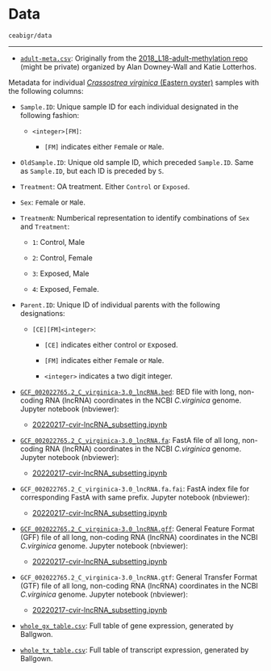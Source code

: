 # Data

`ceabigr/data`

---

- [`adult-meta.csv`](https://github.com/sr320/ceabigr/blob/main/data/adult-meta.csv): Originally from the [2018_L18-adult-methylation repo](https://github.com/epigeneticstoocean/2018_L18-adult-methylation) (might be private) organized by Alan Downey-Wall and Katie Lotterhos.

Metadata for individual [_Crassostrea virginica_ (Eastern oyster)](https://en.wikipedia.org/wiki/Eastern_oyster) samples with the following columns:

  - `Sample.ID`: Unique sample ID for each individual designated in the following fashion:

    - `<integer>[FM]`:
    
      - `[FM]` indicates either `F`emale or `M`ale.

  - `OldSample.ID`: Unique old sample ID, which preceded `Sample.ID`. Same as `Sample.ID`, but each ID is preceded by `S`.

  - `Treatment`: OA treatment. Either `Control` or `Exposed`.

  - `Sex`: `F`emale or `M`ale.

  - `TreatmenN`: Numberical representation to identify combinations of `Sex` and `Treatment`:

    - `1`: Control, Male

    - `2`: Control, Female

    - `3`: Exposed, Male

    - `4`: Exposed, Female.

  - `Parent.ID`: Unique ID of individual parents with the following designations:

    - `[CE][FM]<integer>`:

      - `[CE]` indicates either `C`ontrol or `E`xposed.

      - `[FM]` indicates either `F`emale or `M`ale.

      - `<integer>` indicates a two digit integer.

- [`GCF_002022765.2_C_virginica-3.0_lncRNA.bed`](https://github.com/sr320/ceabigr/blob/632a54509603edd1157d43fae5e4e67212c7f034/data/GCF_002022765.2_C_virginica-3.0_lncRNA.bed): BED file with long, non-coding RNA (lncRNA) coordinates in the NCBI _C.virginica_ genome. Jupyter notebook (nbviewer):

  - [20220217-cvir-lncRNA_subsetting.ipynb](https://nbviewer.ipython.org/github/RobertsLab/code/blob/master/notebooks/sam/20220217-cvir-lncRNA_subsetting.ipynb)

- [`GCF_002022765.2_C_virginica-3.0_lncRNA.fa`](https://github.com/sr320/ceabigr/blob/632a54509603edd1157d43fae5e4e67212c7f034/data/GCF_002022765.2_C_virginica-3.0_lncRNA.fa): FastA file of all long, non-coding RNA (lncRNA) coordinates in the NCBI _C.virginica_ genome. Jupyter notebook (nbviewer):

  - [20220217-cvir-lncRNA_subsetting.ipynb](https://nbviewer.ipython.org/github/RobertsLab/code/blob/master/notebooks/sam/20220217-cvir-lncRNA_subsetting.ipynb)

- `GCF_002022765.2_C_virginica-3.0_lncRNA.fa.fai`: FastA index file for corresponding FastA with same prefix. Jupyter notebook (nbviewer):

  - [20220217-cvir-lncRNA_subsetting.ipynb](https://nbviewer.ipython.org/github/RobertsLab/code/blob/master/notebooks/sam/20220217-cvir-lncRNA_subsetting.ipynb)

- [`GCF_002022765.2_C_virginica-3.0_lncRNA.gff`](https://github.com/sr320/ceabigr/blob/632a54509603edd1157d43fae5e4e67212c7f034/data/GCF_002022765.2_C_virginica-3.0_lncRNA.gff): General Feature Format (GFF) file of all long, non-coding RNA (lncRNA) coordinates in the NCBI _C.virginica_ genome. Jupyter notebook (nbviewer):

  - [20220217-cvir-lncRNA_subsetting.ipynb](https://nbviewer.ipython.org/github/RobertsLab/code/blob/master/notebooks/sam/20220217-cvir-lncRNA_subsetting.ipynb)

- `GCF_002022765.2_C_virginica-3.0_lncRNA.gtf`: General Transfer Format (GTF) file of all long, non-coding RNA (lncRNA) coordinates in the NCBI _C.virginica_ genome. Jupyter notebook (nbviewer):

  - [20220217-cvir-lncRNA_subsetting.ipynb](https://nbviewer.ipython.org/github/RobertsLab/code/blob/master/notebooks/sam/20220217-cvir-lncRNA_subsetting.ipynb)

- [`whole_gx_table.csv`](https://github.com/sr320/ceabigr/blob/main/data/whole_gx_table.csv): Full table of gene expression, generated by Ballgwon.

- [`whole_tx_table.csv`](https://github.com/sr320/ceabigr/blob/main/data/whole_tx_table.csv): Full table of transcript expression, generated by Ballgown.